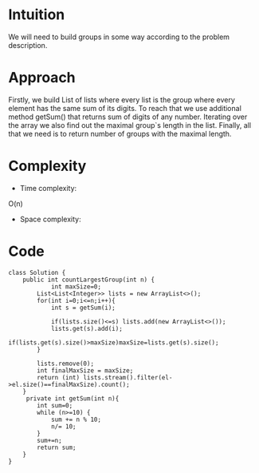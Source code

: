 # Intuition
<!-- Describe your first thoughts on how to solve this problem. -->
We will need to build groups in some way according to the problem description.
# Approach
<!-- Describe your approach to solving the problem. -->
Firstly, we build List of lists where every list is the group where every element has the same sum of its digits. To reach that we use additional method getSum() that returns sum of digits of any number. Iterating over the array we also find out the maximal group`s length in the list. Finally, all that we need is to return number of groups with the maximal length. 
# Complexity
- Time complexity:
<!-- Add your time complexity here, e.g. $$O(n)$$ -->
O(n)
- Space complexity:
<!-- Add your space complexity here, e.g. $$O(n)$$ -->

# Code
```
class Solution {
    public int countLargestGroup(int n) {
            int maxSize=0;
        List<List<Integer>> lists = new ArrayList<>();
        for(int i=0;i<=n;i++){
            int s = getSum(i);

            if(lists.size()<=s) lists.add(new ArrayList<>());
            lists.get(s).add(i);
            if(lists.get(s).size()>maxSize)maxSize=lists.get(s).size();
        }

        lists.remove(0);
        int finalMaxSize = maxSize;
        return (int) lists.stream().filter(el->el.size()==finalMaxSize).count();
    }
     private int getSum(int n){
        int sum=0;
        while (n>=10) {
            sum += n % 10;
            n/= 10;
        }
        sum+=n;
        return sum;
    }
}
```